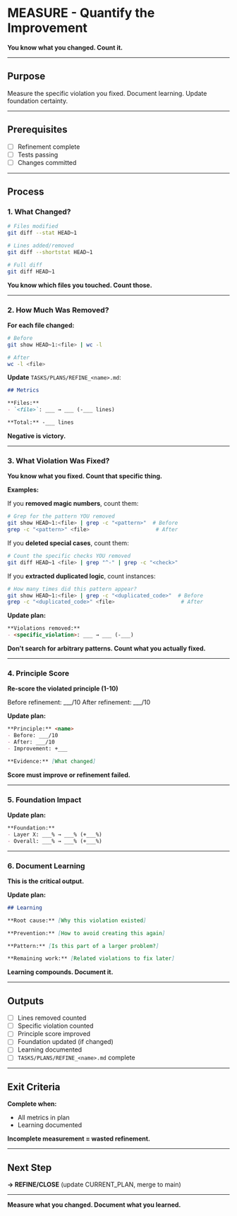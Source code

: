 # MEASURE - Quantify the Improvement

**You know what you changed. Count it.**

---

## Purpose

Measure the specific violation you fixed. Document learning. Update foundation certainty.

---

## Prerequisites

- [ ] Refinement complete
- [ ] Tests passing
- [ ] Changes committed

---

## Process

### 1. What Changed?

```bash
# Files modified
git diff --stat HEAD~1

# Lines added/removed
git diff --shortstat HEAD~1

# Full diff
git diff HEAD~1
```

**You know which files you touched. Count those.**

---

### 2. How Much Was Removed?

**For each file changed:**

```bash
# Before
git show HEAD~1:<file> | wc -l

# After
wc -l <file>
```

**Update** `TASKS/PLANS/REFINE_<name>.md`:
```markdown
## Metrics

**Files:**
- `<file>`: ___ → ___ (-___ lines)

**Total:** -___ lines
```

**Negative is victory.**

---

### 3. What Violation Was Fixed?

**You know what you fixed. Count that specific thing.**

**Examples:**

If you **removed magic numbers**, count them:
```bash
# Grep for the pattern YOU removed
git show HEAD~1:<file> | grep -c "<pattern>"  # Before
grep -c "<pattern>" <file>                     # After
```

If you **deleted special cases**, count them:
```bash
# Count the specific checks YOU removed
git diff HEAD~1 <file> | grep "^-" | grep -c "<check>"
```

If you **extracted duplicated logic**, count instances:
```bash
# How many times did this pattern appear?
git show HEAD~1:<file> | grep -c "<duplicated_code>"  # Before
grep -c "<duplicated_code>" <file>                     # After
```

**Update plan:**
```markdown
**Violations removed:**
- <specific_violation>: ___ → ___ (-___)
```

**Don't search for arbitrary patterns. Count what you actually fixed.**

---

### 4. Principle Score

**Re-score the violated principle (1-10)**

Before refinement: ___/10
After refinement: ___/10

**Update plan:**
```markdown
**Principle:** <name>
- Before: ___/10
- After: ___/10
- Improvement: +___

**Evidence:** [What changed]
```

**Score must improve or refinement failed.**

---

### 5. Foundation Impact

**Update plan:**
```markdown
**Foundation:**
- Layer X: ___% → ___% (+___%)
- Overall: ___% → ___% (+___%)
```

---

### 6. Document Learning

**This is the critical output.**

**Update plan:**
```markdown
## Learning

**Root cause:** [Why this violation existed]

**Prevention:** [How to avoid creating this again]

**Pattern:** [Is this part of a larger problem?]

**Remaining work:** [Related violations to fix later]
```

**Learning compounds. Document it.**

---

## Outputs

- [ ] Lines removed counted
- [ ] Specific violation counted
- [ ] Principle score improved
- [ ] Foundation updated (if changed)
- [ ] Learning documented
- [ ] `TASKS/PLANS/REFINE_<name>.md` complete

---

## Exit Criteria

**Complete when:**
- All metrics in plan
- Learning documented

**Incomplete measurement = wasted refinement.**

---

## Next Step

**→ REFINE/CLOSE** (update CURRENT_PLAN, merge to main)

---

**Measure what you changed. Document what you learned.**
